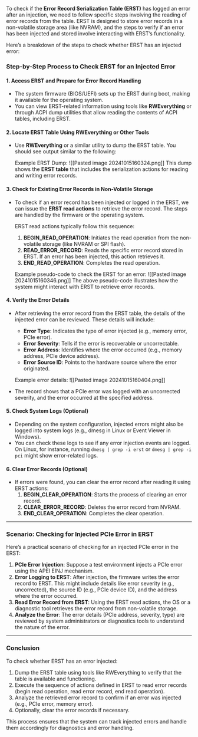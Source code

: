To check if the **Error Record Serialization Table (ERST)** has logged an error after an injection, we need to follow specific steps involving the reading of error records from the table. ERST is designed to store error records in a non-volatile storage area (like NVRAM), and the steps to verify if an error has been injected and stored involve interacting with ERST’s functionality.

Here’s a breakdown of the steps to check whether ERST has an injected error:
### Step-by-Step Process to Check ERST for an Injected Error

#### 1. **Access ERST and Prepare for Error Record Handling**
- The system firmware (BIOS/UEFI) sets up the ERST during boot, making it available for the operating system.
- You can view ERST-related information using tools like **RWEverything** or through ACPI dump utilities that allow reading the contents of ACPI tables, including ERST.

#### 2. **Locate ERST Table Using RWEverything or Other Tools**
- Use **RWEverything** or a similar utility to dump the ERST table. You should see output similar to the following:
    
    Example ERST Dump:
    ![[Pasted image 20241015160324.png]]
This dump shows the **ERST table** that includes the serialization actions for reading and writing error records.

#### 3. **Check for Existing Error Records in Non-Volatile Storage**
- To check if an error record has been injected or logged in the ERST, we can issue the **ERST read actions** to retrieve the error record. The steps are handled by the firmware or the operating system.
    
    ERST read actions typically follow this sequence:
    
    1. **BEGIN_READ_OPERATION**: Initiates the read operation from the non-volatile storage (like NVRAM or SPI flash).
    2. **READ_ERROR_RECORD**: Reads the specific error record stored in ERST. If an error has been injected, this action retrieves it.
    3. **END_READ_OPERATION**: Completes the read operation.
    
    Example pseudo-code to check the ERST for an error:
![[Pasted image 20241015160346.png]]
The above pseudo-code illustrates how the system might interact with ERST to retrieve error records.

#### 4. **Verify the Error Details**
- After retrieving the error record from the ERST table, the details of the injected error can be reviewed. These details will include:
    
    - **Error Type**: Indicates the type of error injected (e.g., memory error, PCIe error).
    - **Error Severity**: Tells if the error is recoverable or uncorrectable.
    - **Error Address**: Identifies where the error occurred (e.g., memory address, PCIe device address).
    - **Error Source ID**: Points to the hardware source where the error originated.
    
    Example error details:
    ![[Pasted image 20241015160404.png]]
- The record shows that a PCIe error was logged with an uncorrected severity, and the error occurred at the specified address.

#### 5. **Check System Logs (Optional)**
- Depending on the system configuration, injected errors might also be logged into system logs (e.g., dmesg in Linux or Event Viewer in Windows).
- You can check these logs to see if any error injection events are logged. On Linux, for instance, running `dmesg | grep -i erst` or `dmesg | grep -i pci` might show error-related logs.

#### 6. **Clear Error Records (Optional)**

- If errors were found, you can clear the error record after reading it using ERST actions:
    1. **BEGIN_CLEAR_OPERATION**: Starts the process of clearing an error record.
    2. **CLEAR_ERROR_RECORD**: Deletes the error record from NVRAM.
    3. **END_CLEAR_OPERATION**: Completes the clear operation.

---
### Scenario: Checking for Injected PCIe Error in ERST

Here’s a practical scenario of checking for an injected PCIe error in the ERST:

1. **PCIe Error Injection**: Suppose a test environment injects a PCIe error using the APEI EINJ mechanism.
2. **Error Logging to ERST**: After injection, the firmware writes the error record to ERST. This might include details like error severity (e.g., uncorrected), the source ID (e.g., PCIe device ID), and the address where the error occurred.
3. **Read Error Record from ERST**: Using the ERST read actions, the OS or a diagnostic tool retrieves the error record from non-volatile storage.
4. **Analyze the Error**: The error details (PCIe address, severity, type) are reviewed by system administrators or diagnostics tools to understand the nature of the error.

---
### Conclusion

To check whether ERST has an error injected:

1. Dump the ERST table using tools like RWEverything to verify that the table is available and functioning.
2. Execute the sequence of actions defined in ERST to read error records (begin read operation, read error record, end read operation).
3. Analyze the retrieved error record to confirm if an error was injected (e.g., PCIe error, memory error).
4. Optionally, clear the error records if necessary.

This process ensures that the system can track injected errors and handle them accordingly for diagnostics and error handling.